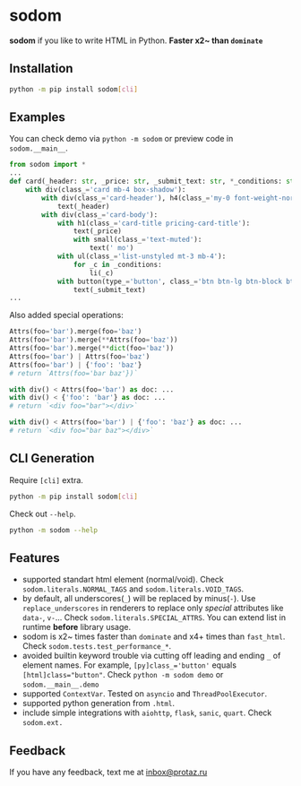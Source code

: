 # sodom
__sodom__ if you like to write HTML in Python. __Faster x2~ than `dominate`__
## Installation
```bash
python -m pip install sodom[cli]
```

## Examples
You can check demo via `python -m sodom` or preview code in `sodom.__main__`.
```python
from sodom import *
...
def card(_header: str, _price: str, _submit_text: str, *_conditions: str):
    with div(class_='card mb-4 box-shadow'):
        with div(class_='card-header'), h4(class_='my-0 font-weight-normal'):
            text(_header)
        with div(class_='card-body'):
            with h1(class_='card-title pricing-card-title'):
                text(_price)
                with small(class_='text-muted'):
                    text(' mo')
            with ul(class_='list-unstyled mt-3 mb-4'):
                for _c in _conditions:
                    li(_c)
            with button(type_='button', class_='btn btn-lg btn-block btn-primary'):
                text(_submit_text)
...
```

Also added special operations:
```python
Attrs(foo='bar').merge(foo='baz')
Attrs(foo='bar').merge(**Attrs(foo='baz'))
Attrs(foo='bar').merge(**dict(foo='baz'))
Attrs(foo='bar') | Attrs(foo='baz')
Attrs(foo='bar') | {'foo': 'baz'}
# return `Attrs(foo='bar baz'})`

with div() < Attrs(foo='bar') as doc: ...
with div() < {'foo': 'bar'} as doc: ...
# return `<div foo="bar"></div>`

with div() < Attrs(foo='bar') | {'foo': 'baz'} as doc: ...
# return `<div foo="bar baz"></div>`

```

## CLI Generation
Require `[cli]` extra.
```bash
python -m pip install sodom[cli]
```
Check out `--help`.
```bash
python -m sodom --help
```

## Features
- supported standart html element (normal/void). Check `sodom.literals.NORMAL_TAGS` and `sodom.literals.VOID_TAGS`.
- by default, all underscores(`_`) will be replaced by minus(`-`). Use `replace_underscores` in renderers to replace only _special_ attributes like `data-`, `v-`... Check `sodom.literals.SPECIAL_ATTRS`. You can extend list in runtime __before__ library usage.
- sodom is x2~ times faster than `dominate` and x4+ times than `fast_html`. Check `sodom.tests.test_performance_*`.
- avoided builtin keyword trouble via cutting off leading and ending `_` of element names. For example, `[py]class_='button'` equals `[html]class="button"`. Check `python -m sodom demo` or `sodom.__main__.demo`
- supported `ContextVar`. Tested on `asyncio` and `ThreadPoolExecutor`.
- supported python generation from `.html`.
- include simple integrations with `aiohttp`, `flask`, `sanic`, `quart`. Check `sodom.ext.`

## Feedback
If you have any feedback, text me at inbox@protaz.ru
